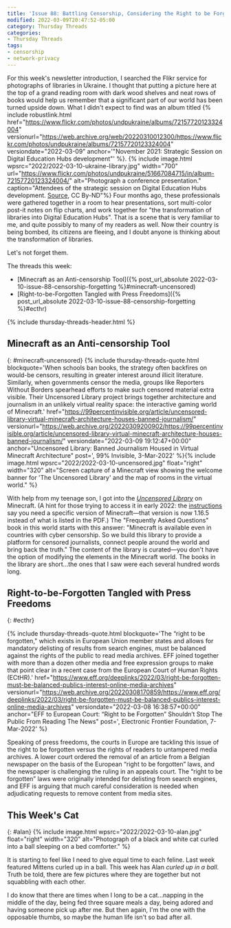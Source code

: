 ```yaml
---
title: 'Issue 88: Battling Censorship, Considering the Right to be Forgotten'
modified: 2022-03-09T20:47:52-05:00
category: Thursday Threads
categories:
- Thursday Threads
tags:
- censorship
- network-privacy
---
```

For this week's newsletter introduction, I searched the Flikr service for photographs of libraries in Ukraine. 
I thought that putting a picture here at the top of a grand reading room with dark wood shelves and neat rows of books would help us remember that a significant part of our world has been turned upside down. 
What I didn't expect to find was an album titled {% include robustlink.html href="https://www.flickr.com/photos/undpukraine/albums/72157720123324004" versionurl="https://web.archive.org/web/20220310012300/https://www.flickr.com/photos/undpukraine/albums/72157720123324004" versiondate="2022-03-09" anchor='"November 2021: Strategic Session on Digital Education Hubs development"' %}. {% include image.html wpsrc="2022/2022-03-10-ukraine-library.jpg" width="700" url="https://www.flickr.com/photos/undpukraine/51667084715/in/album-72157720123324004/" alt="Photograph a conference presentation." caption="Attendees of the strategic session on Digital Education Hubs development. <a href='https://www.flickr.com/photos/undpukraine/51667084715/in/album-72157720123324004/'>Source</a>, CC By-ND"%} 
Four months ago, these professionals were gathered together in a room to hear presentations, sort multi-color post-it notes on flip charts, and work together for "the transformation of libraries into Digital Education Hubs". 
That is a scene that is very familiar to me, and quite possibly to many of my readers as well. 
Now their country is being bombed, its citizens are fleeing, and I doubt anyone is thinking about the transformation of libraries.

Let's not forget them.

The threads this week:

* [Minecraft as an Anti-censorship Tool]({% post_url_absolute 2022-03-10-issue-88-censorship-forgetting %}#minecraft-uncensored)
* [Right-to-be-Forgotten Tangled with Press Freedoms]({% post_url_absolute 2022-03-10-issue-88-censorship-forgetting %}#ecthr)

{% include thursday-threads-header.html %}

## Minecraft as an Anti-censorship Tool
{: #minecraft-uncensored}
{% include thursday-threads-quote.html
blockquote='When schools ban books, the strategy often backfires on would-be censors, resulting in greater interest around illicit literature. Similarly,  when governments censor the media, groups like Reporters Without Borders spearhead efforts to make such censored material extra visible. Their Uncensored Library project brings together architecture and journalism in an unlikely virtual reality space: the interactive gaming world of Minecraft.'
href="https://99percentinvisible.org/article/uncensored-library-virtual-minecraft-architecture-houses-banned-journalism/"
versionurl="https://web.archive.org/20220309200902/https://99percentinvisible.org/article/uncensored-library-virtual-minecraft-architecture-houses-banned-journalism/"
versiondate="2022-03-09 19:12:47+00:00"
anchor="Uncensored Library: Banned Journalism Housed in Virtual Minecraft Architecture"
post=', 99% Invisible, 3-Mar-2022'
%}{% include image.html wpsrc="2022/2022-03-10-uncensored.jpg" float="right" width="320" alt="Screen capture of a Minecraft view showing the welcome banner for 'The Uncensored Library' and the map of rooms in the virtual world." %} 


With help from my teenage son, I got into the _[Uncensored Library](https://www.uncensoredlibrary.com/en)_ on Minecraft. 
(A hint for those trying to access it in early 2022: the [instructions](https://www.uncensoredlibrary.com/download/UL_HowToInstallMinecraft.pdf) say you need a specific version of Minecraft—that version is now 1.16.5 instead of what is listed in the PDF.) 
The "Frequently Asked Questions" book in this world starts with this answer: "Minecraft is available even in countries with cyber censorship. So we build this library to provide a platform for censored journalists, connect people around the world and bring back the truth." 
The content of the library is curated—you don't have the option of modifying the elements in the Minecraft world. 
The books in the library are short...the ones that I saw were each several hundred words long. 


## Right-to-be-Forgotten Tangled with Press Freedoms
{: #ecthr}

{% include thursday-threads-quote.html
blockquote='The “right to be forgotten," which exists in European Union member states and allows for mandatory delisting of results from search engines, must be balanced against the rights of the public to read media archives. EFF joined together with more than a dozen other media and free expression groups to make that point clear in a recent case from the European Court of Human Rights (ECtHR).'
href="https://www.eff.org/deeplinks/2022/03/right-be-forgotten-must-be-balanced-publics-interest-online-media-archives"
versionurl="https://web.archive.org/20220308170859/https://www.eff.org/deeplinks/2022/03/right-be-forgotten-must-be-balanced-publics-interest-online-media-archives"
versiondate="2022-03-08 16:38:57+00:00"
anchor="EFF to European Court: “Right to be Forgotten” Shouldn’t Stop The Public From Reading The News"
post=', Electronic Frontier Foundation, 7-Mar-2022'
%}

Speaking of press freedoms, the courts in Europe are tackling this issue of the right to be forgotten versus the rights of readers to untampered media archives. 
A lower court ordered the removal of an article from a Belgian newspaper on the basis of the European “right to be forgotten” laws, and the newspaper is challenging the ruling in an appeals court. 
The “right to be forgotten” laws were originally intended for delisting from search engines, and EFF is arguing that much careful consideration is needed when adjudicating requests to remove content from media sites.


## This Week's Cat
{: #alan}
{% include image.html wpsrc="2022/2022-03-10-alan.jpg" float="right" width="320" alt="Photograph of a black and white cat curled into a ball sleeping on a bed comforter." %} 

It is starting to feel like I need to give equal time to each feline. 
Last week featured Mittens curled up in a ball. 
This week has Alan _curled up in a ball_. 
Truth be told, there are few pictures where they are together but not squabbling with each other. 

I do know that there are times when I long to be a cat...napping in the middle of the day, being fed three square meals a day, being adored and having someone pick up after me. 
But then again, I'm the one with the opposable thumbs, so maybe the human life isn't so bad after all. 